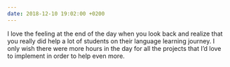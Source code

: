 ```yaml
---
date: 2018-12-10 19:02:00 +0200
---
```


I love the feeling at the end of the day when you look back and realize that you really did help a lot of students on their language learning journey. I only wish there were more hours in the day for all the projects that I’d love to implement in order to help even more.
